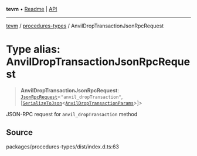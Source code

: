 **tevm** • [Readme](../../README.md) \| [API](../../modules.md)

***

[tevm](../../README.md) / [procedures-types](../README.md) / AnvilDropTransactionJsonRpcRequest

# Type alias: AnvilDropTransactionJsonRpcRequest

> **AnvilDropTransactionJsonRpcRequest**: [`JsonRpcRequest`](../../index/type-aliases/JsonRpcRequest.md)\<`"anvil_dropTransaction"`, [[`SerializeToJson`](SerializeToJson.md)\<[`AnvilDropTransactionParams`](../../actions-types/type-aliases/AnvilDropTransactionParams.md)\>]\>

JSON-RPC request for `anvil_dropTransaction` method

## Source

packages/procedures-types/dist/index.d.ts:63
